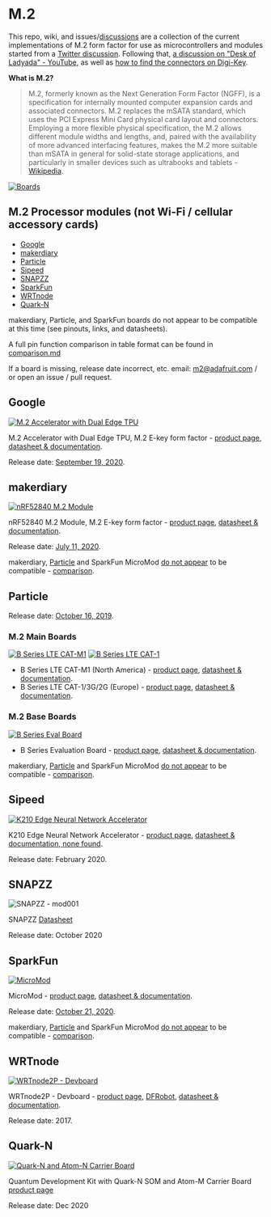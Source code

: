 # M.2

This repo, wiki, and issues/[discussions](https://github.com/adafruit/M.2/issues/2) are a collection of the current implementations of M.2 form factor for use as microcontrollers and modules started from a [Twitter discussion](https://twitter.com/zs/status/1319691639586082816). Following that, [a discussion on "Desk of Ladyada" - YouTube](https://youtu.be/46zAO_3-ozY?t=781), as well as [how to find the connectors on Digi-Key](https://youtu.be/46zAO_3-ozY?t=1249).

**What is M.2?**

> M.2, formerly known as the Next Generation Form Factor (NGFF), is a specification for internally mounted computer expansion cards and associated connectors. M.2 replaces the mSATA standard, which uses the PCI Express Mini Card physical card layout and connectors. Employing a more flexible physical specification, the M.2 allows different module widths and lengths, and, paired with the availability of more advanced interfacing features, makes the M.2 more suitable than mSATA in general for solid-state storage applications, and particularly in smaller devices such as ultrabooks and tablets - [Wikipedia](https://en.wikipedia.org/wiki/M.2).

[![Boards](./images/boards2.jpg)](https://github.com/adafruit/M.2)

## M.2 Processor modules (not Wi-Fi / cellular accessory cards)
- [Google](#Google)
- [makerdiary](#makerdiary)
- [Particle](#Particle)
- [Sipeed](#Sipeed)
- [SNAPZZ](#SNAPZZ)
- [SparkFun](#SparkFun)
- [WRTnode](#WRTnode)
- [Quark-N](#Quark-N)

makerdiary, Particle, and SparkFun boards do not appear to be compatible at this time (see pinouts, links, and datasheets).

A full pin function comparison in table format can be found in [comparison.md](./comparison.md)

If a board is missing, release date incorrect, etc. email: <m2@adafruit.com> / or open an issue / pull request.

## Google

[![M.2 Accelerator with Dual Edge TPU](./images/coralm2.jpg)](https://coral.ai/products/m2-accelerator-dual-edgetpu)

M.2 Accelerator with Dual Edge TPU, M.2 E-key form factor - [product page](https://coral.ai/products/m2-accelerator-dual-edgetpu), [datasheet & documentation](https://coral.ai/docs/m2-dual-edgetpu/datasheet/). 

Release date: [September 19, 2020](https://developers.googleblog.com/2020/09/doubling-down-on-edge-with-corals-new.html).



## makerdiary

[![nRF52840 M.2 Module](./images/nRF52840makerdiary.jpg)](https://makerdiary.com/collections/prototyping/products/nrf52840-m2-module)

nRF52840 M.2 Module, M.2 E-key form factor - [product page](https://makerdiary.com/collections/prototyping/products/nrf52840-m2-module), [datasheet & documentation](https://wiki.makerdiary.com/nrf52840-m2/). 

Release date: [July 11, 2020](https://github.com/makerdiary/nrf52840-m2/blob/master/README.md).

makerdiary, [Particle](https://twitter.com/Chris_Gammell/status/1319695770505875456) and SparkFun MicroMod [do not appear](https://twitter.com/bitshiftmask/status/1319695270569967616) to be compatible - [comparison](https://docs.google.com/spreadsheets/d/1Z9QjP8fAvubUfc8ZP4rFAF2qbMxP0rMNrEVA8LHFWLg/edit#gid=0).



## Particle

Release date: [October 16, 2019](https://blog.particle.io/b-series-system-on-module/).

### M.2 Main Boards

[![B Series LTE CAT-M1](./images/particleb402.jpg)](https://store.particle.io/products/b-series-lte-som)
[![B Series LTE CAT-1](./images/particleb523.png)](https://store.particle.io/products/b-series-lte-cat1)


* B Series LTE CAT-M1 (North America) - [product page](https://store.particle.io/products/b-series-lte-som), [datasheet & documentation](https://docs.particle.io/b-series/).
* B Series LTE CAT-1/3G/2G (Europe) - [product page](https://store.particle.io/products/b-series-lte-cat1), [datasheet & documentation](https://docs.particle.io/datasheets/boron/b523-datasheet/).

### M.2 Base Boards

[![B Series Eval Board](./images/particlebEval.png)](https://store.particle.io/products/som-evaluation-board)

* B Series Evaluation Board - [product page](https://store.particle.io/products/som-evaluation-board), [datasheet & documentation](https://docs.particle.io/datasheets/boron/b-series-eval-board/).


makerdiary, [Particle](https://twitter.com/Chris_Gammell/status/1319695770505875456) and SparkFun MicroMod [do not appear](https://twitter.com/bitshiftmask/status/1319695270569967616) to be compatible - [comparison](https://docs.google.com/spreadsheets/d/1Z9QjP8fAvubUfc8ZP4rFAF2qbMxP0rMNrEVA8LHFWLg/edit#gid=0).



## Sipeed

[![K210 Edge Neural Network Accelerator](./images/sipeed.jpg)](https://www.sipeed.com/)

K210 Edge Neural Network Accelerator - [product page](https://www.seeedstudio.com/Sipeed-M1n-Module-AI-Development-Kit-based-on-K210-p-4491.html), [datasheet & documentation, none found](https://www.hackster.io/news/sipeed-brings-kendryte-s-k210-edge-neural-network-accelerator-to-pcie-m-2-usb-type-c-with-maix-nano-89aa85ef32c0).

Release date: February 2020.



## SNAPZZ

![SNAPZZ - mod001](./images/snapzz-mod001.png)

SNAPZZ [Datasheet](https://github.com/digitalforge-io/snapzz-mod001/blob/main/Datasheet%20v1.0%20gen.1.pdf)

Release date: October 2020



## SparkFun

[![MicroMod](./images/sparkfun.jpg)](https://www.sparkfun.com/micromod)

MicroMod - [product page](https://www.sparkfun.com/micromod), [datasheet & documentation](https://www.sparkfun.com/micromod#tech-specs).

Release date: [October 21, 2020](https://www.sparkfun.com/news/3419).

makerdiary, [Particle](https://twitter.com/Chris_Gammell/status/1319695770505875456) and SparkFun MicroMod [do not appear](https://twitter.com/bitshiftmask/status/1319695270569967616) to be compatible - [comparison](https://docs.google.com/spreadsheets/d/1Z9QjP8fAvubUfc8ZP4rFAF2qbMxP0rMNrEVA8LHFWLg/edit#gid=0).

## WRTnode

[![WRTnode2P - Devboard](./images/DFR0441.jpg)](http://wrtnode.com/w/?p=727)

WRTnode2P - Devboard - [product page](http://wrtnode.com/w/?p=727), [DFRobot](https://www.dfrobot.com/product-1541.html), [datasheet & documentation](http://wrtnode.com/w/?p=727).

Release date: 2017.

## Quark-N

[![Quark-N and Atom-N Carrier Board](./images/quarkn-atomn.png)](https://www.seeedstudio.com/Quantum-Mini-Linux-Development-Kit-p-4749.html)

Quantum Development Kit with Quark-N SOM and Atom-M Carrier Board [product page](https://www.seeedstudio.com/Quantum-Mini-Linux-Development-Kit-p-4749.html)

Release date: Dec 2020

